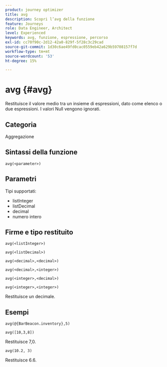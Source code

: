 ```yaml
---
product: journey optimizer
title: avg
description: Scopri l’avg della funzione
feature: Journeys
role: Data Engineer, Architect
level: Experienced
keywords: avg, funzione, espressione, percorso
exl-id: cc70f90c-2d12-42a0-829f-5f28c3c29cad
source-git-commit: 1d30c6ae49fd0cac0559eb42a629b59708157f7d
workflow-type: tm+mt
source-wordcount: '53'
ht-degree: 15%

---
```


# avg {#avg}

Restituisce il valore medio tra un insieme di espressioni, dato come elenco o due espressioni. I valori Null vengono ignorati.


## Categoria

Aggregazione

## Sintassi della funzione

`avg(<parameter>)`

## Parametri

Tipi supportati:

* listInteger
* listDecimal
* decimal
* numero intero

## Firme e tipo restituito

`avg(<listInteger>)`

`avg(<listDecimal>)`

`avg(<decimal>,<decimal>)`

`avg(<decimal>,<integer>)`

`avg(<integer>,<decimal>)`

`avg(<integer>,<integer>)`

Restituisce un decimale.

## Esempi

`avg(@{BarBeacon.inventory},5)`

`avg([10,3,8])`

Restituisce 7,0.

`avg(10.2, 3)`

Restituisce 6.6.

